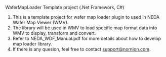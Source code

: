 WaferMapLoader Template project (.Net Framework, C#)
1. This is a template project for wafer map loader plugin to used in NEDA Wafer Map Viewer (WMV).
2. The library will be used in WMV to load specific map format data into WMV to display, transform and convert.
3. Refer to NEDA_WDF_Manual.pdf for more details about how to develop map loader library.
4. If there is any quesion, feel free to contact support@nornion.com.
